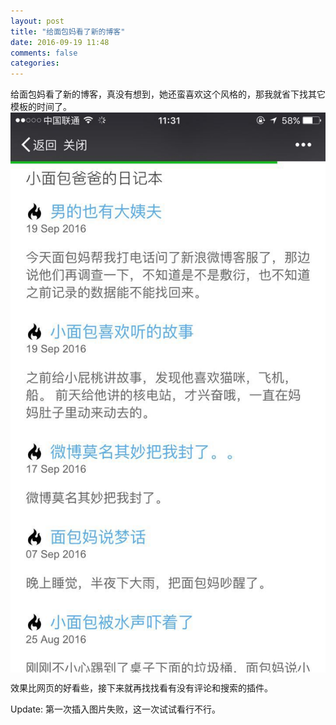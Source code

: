 ```yaml
---
layout: post
title: "给面包妈看了新的博客"
date: 2016-09-19 11:48
comments: false
categories:
---
```


给面包妈看了新的博客，真没有想到，她还蛮喜欢这个风格的，那我就省下找其它模板的时间了。
<img src="/Emoticons/2016-09-19-给面包妈看了新的博客.jpg" alt="图片名称" align="center" />

效果比网页的好看些，接下来就再找找看有没有评论和搜索的插件。

Update:
第一次插入图片失败，这一次试试看行不行。
